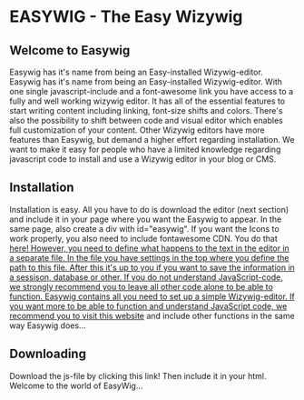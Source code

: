 EASYWIG - The Easy Wizywig
==========================
Welcome to Easywig
------------------
Easywig has it's name from being an Easy-installed Wizywig-editor. Easywig has it's name from being an Easy-installed Wizywig-editor. With one single javascript-include and a font-awesome link you have access to a fully and well working wizywig editor.
It has all of the essential features to start writing content including linking, font-size shifts and colors. There's also the possibility to shift between code and visual editor which enables full customization of your content.
Other Wizywig editors have more features than Easywig, but demand a higher effort regarding installation. We want to make it easy for people who have a limited knowledge regarding javascript code to install and use a Wizywig editor in your blog or CMS.

Installation
------------
Installation is easy. All you have to do is download the editor (next section) and include it in your page where you want the Easywig to appear. In the same page, also create a div with id="easywig". If you want the Icons to work properly, you also need to include fontawesome CDN. You do that <a href="https://fortawesome.github.io/Font-Awesome/get-started/">here!
However, you need to define what happens to the text in the editor in a separate file. In the file you have settings in the top where you define the path to this file. After this it's up to you if you want to save the information in a sessison, database or other.
If you do not understand JavaScript-code, we strongly recommend you to leave all other code alone to be able to function. Easywig contains all you need to set up a simple Wizywig-editor. If you want more to be able to function and understand JavaScript code, we recommend you to visit <a href="https://developer.mozilla.org/en-US/docs/Web/API/Document/execCommand">this website</a> and include other functions in the same way Easywig does...

Downloading
-----------
Download the js-file by clicking this link! Then include it in your html. Welcome to the world of EasyWig...
